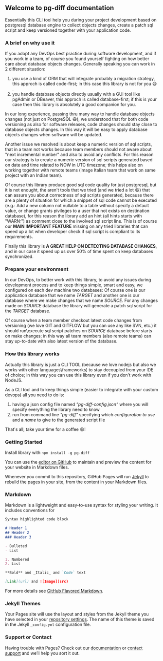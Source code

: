 ## Welcome to pg-diff documentation

Essentially this CLI tool help you during your project development based on postgresql database engine to collect objects changes, create a patch sql script and keep versioned together with your application code.

### A brief on why use it

If you adopt any DevOps best practice during software development, and if you work in a team, of course you found yourself fighting on how better care about database objects changes. Generally speaking you can work in 2 different situation:
1. you use a kind of ORM that will integrate probably a migration strategy, this approch is called code-first; in this case this library is not for you :smiley: .
2. you handle database objects directly usually with a GUI tool like pgAdmin or DBeaver, this approch is called database-first; if this is your case then this library is absolutely a good companion for you.

In our long experience, passing thru many way to handle database objects changes (not just on PostgreSQL :smiley:), we understood that for both code versioning as also for software releases, code changes should stay close to database objects changes.
In this way it will be easy to apply database objects changes when software will be updated.

Another issue we resolved is about keep a numeric version of sql scripts, that in a team not works because team members should not aware about "next incremental number" and also to avoid any conflicts.
For this reason our strategy is to create a numeric version of sql scripts generated based on date and time related to NOW in UTC timezone; this helps also on working together with remote teams (image Italian team that work on same project with an Indian team).

Of course this library produce good sql code quality for just postgresql, but it is not enought, the aren't tools that we tried (and we tried a lot :smiley:) that can assure you about correctness of sql scripts generated, because there are a plenty of situation for which a snippet of sql code cannot be executed (e.g.: Add a new column not nullable to a table without specify a default value, or change grants pivileges to a user that not exists on destination database), for this reason the library add an hint (all hints starts with "WARN:") as comment close to the involved sql script line.
This is of course our **MAIN IMPORTANT FEATURE** missing on any tried libraries that can speed up a lot when developer check if sql script is compliant to its requirements.

Finally this library is **A GREAT HELP ON DETECTING DATABASE CHANGES**, and in our case it speed up us over 50% of time spent on keep databases synchronized.

### Prepare your environment

In our DevOps, to better work with this library, to avoid any issues during development process and to keep things simple, smart and easy, we configured on each dev machine two databases: Of course one is our application database that we name *TARGET* and another one is our database where we make changes that we name *SOURCE*.
For any changes made on *SOURCE* database the library will generate a patch sql script for the *TARGET* database.

Of course when a team member checkout latest code changes from versioning (we love GIT and GITFLOW but you can use any like SVN, etc.) it should run\execute sql script patches on *SOURCE* database before starts on make changes; in this way all team members (also remote teams) can stay up-to-date with also latest version of the database.

### How this library works

Actually this library is just a CLI TOOL (because we love nodejs but also we works with other languages\frameworks) to stay decoupled from your IDE of choice; in this way you can use this library even if you don't work with NodeJS.

As a CLI tool and to keep things simple (easier to integrate with your custom devops) all you need to do is:
1. having a json config file named *"pg-diff-config.json"* where you will specify everything the library need to know
2. run from command line *"pg-diff"* specifying which *configuration to use* and a *name* to give to the generated script file

That's all, take your time for a coffee :smiley:!

### Getting Started

Install library with ```npm install -g pg-diff```

You can use the [editor on GitHub](https://github.com/michaelsogos/pg-diff/edit/gh-pages/README.md) to maintain and preview the content for your website in Markdown files.

Whenever you commit to this repository, GitHub Pages will run [Jekyll](https://jekyllrb.com/) to rebuild the pages in your site, from the content in your Markdown files.

### Markdown

Markdown is a lightweight and easy-to-use syntax for styling your writing. It includes conventions for

```markdown
Syntax highlighted code block

# Header 1
## Header 2
### Header 3

- Bulleted
- List

1. Numbered
2. List

**Bold** and _Italic_ and `Code` text

[Link](url) and ![Image](src)
```

For more details see [GitHub Flavored Markdown](https://guides.github.com/features/mastering-markdown/).

### Jekyll Themes

Your Pages site will use the layout and styles from the Jekyll theme you have selected in your [repository settings](https://github.com/michaelsogos/pg-diff/settings). The name of this theme is saved in the Jekyll `_config.yml` configuration file.

### Support or Contact

Having trouble with Pages? Check out our [documentation](https://help.github.com/categories/github-pages-basics/) or [contact support](https://github.com/contact) and we’ll help you sort it out.
